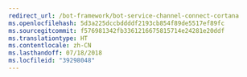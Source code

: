```yaml
---
redirect_url: /bot-framework/bot-service-channel-connect-cortana
ms.openlocfilehash: 5d3a225dccbddddf2193cb854f89de5517ef89fc
ms.sourcegitcommit: f576981342fb3361216675815714e24281e20ddf
ms.translationtype: HT
ms.contentlocale: zh-CN
ms.lasthandoff: 07/18/2018
ms.locfileid: "39298048"
---
```

